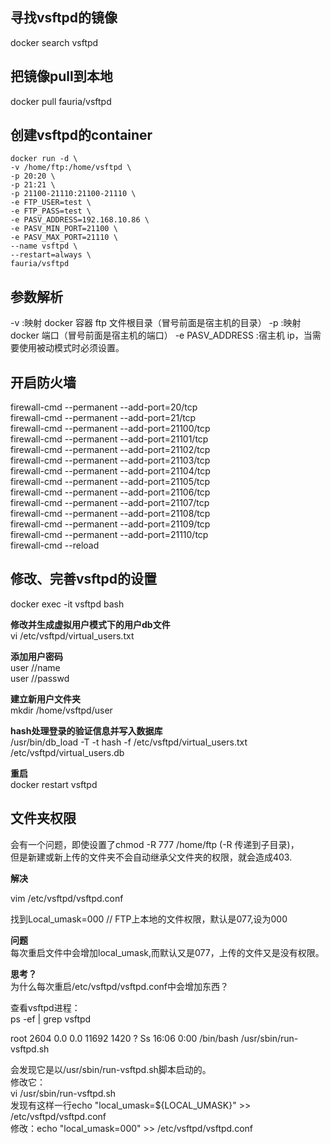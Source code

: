 ## 寻找vsftpd的镜像
docker search vsftpd

## 把镜像pull到本地
docker pull fauria/vsftpd

## 创建vsftpd的container
```
docker run -d \
-v /home/ftp:/home/vsftpd \
-p 20:20 \
-p 21:21 \
-p 21100-21110:21100-21110 \
-e FTP_USER=test \
-e FTP_PASS=test \
-e PASV_ADDRESS=192.168.10.86 \
-e PASV_MIN_PORT=21100 \
-e PASV_MAX_PORT=21110 \
--name vsftpd \
--restart=always \
fauria/vsftpd
```   

## 参数解析
-v  :映射 docker 容器 ftp 文件根目录（冒号前面是宿主机的目录）
-p  :映射 docker 端口（冒号前面是宿主机的端口）
-e PASV_ADDRESS :宿主机 ip，当需要使用被动模式时必须设置。


## 开启防火墙
firewall-cmd --permanent --add-port=20/tcp  
firewall-cmd --permanent --add-port=21/tcp   
firewall-cmd --permanent --add-port=21100/tcp   
firewall-cmd --permanent --add-port=21101/tcp    
firewall-cmd --permanent --add-port=21102/tcp   
firewall-cmd --permanent --add-port=21103/tcp   
firewall-cmd --permanent --add-port=21104/tcp   
firewall-cmd --permanent --add-port=21105/tcp   
firewall-cmd --permanent --add-port=21106/tcp   
firewall-cmd --permanent --add-port=21107/tcp    
firewall-cmd --permanent --add-port=21108/tcp   
firewall-cmd --permanent --add-port=21109/tcp    
firewall-cmd --permanent --add-port=21110/tcp     
firewall-cmd --reload

##  修改、完善vsftpd的设置  

docker exec -it vsftpd bash   

**修改并生成虚拟用户模式下的用户db文件**   
vi /etc/vsftpd/virtual_users.txt   

**添加用户密码**   
user    //name  
user    //passwd   

**建立新用户文件夹**  
mkdir /home/vsftpd/user

**hash处理登录的验证信息并写入数据库**   
/usr/bin/db_load -T -t hash -f /etc/vsftpd/virtual_users.txt /etc/vsftpd/virtual_users.db   

**重启**  
docker restart vsftpd  


## 文件夹权限   

会有一个问题，即使设置了chmod -R 777 /home/ftp (-R 传递到子目录)，  
但是新建或新上传的文件夹不会自动继承父文件夹的权限，就会造成403.  

**解决**  

vim /etc/vsftpd/vsftpd.conf

找到Local_umask=000  // FTP上本地的文件权限，默认是077,设为000   

**问题**   
每次重启文件中会增加local_umask,而默认又是077，上传的文件又是没有权限。   

**思考？**   
为什么每次重启/etc/vsftpd/vsftpd.conf中会增加东西？  

查看vsftpd进程：  
ps -ef | grep vsftpd   

root      2604  0.0  0.0  11692  1420 ?        Ss   16:06   0:00 /bin/bash /usr/sbin/run-vsftpd.sh   

会发现它是以/usr/sbin/run-vsftpd.sh脚本启动的。   
修改它：   
vi /usr/sbin/run-vsftpd.sh    
发现有这样一行echo "local_umask=${LOCAL_UMASK}" >> /etc/vsftpd/vsftpd.conf  
修改：echo "local_umask=000" >> /etc/vsftpd/vsftpd.conf   




 








